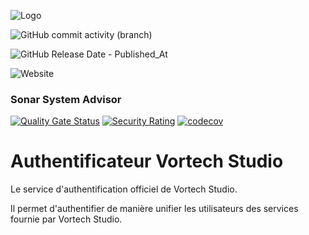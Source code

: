 
![Logo](https://auth.vortechstudio.fr/storage/logos/logo.png)


![GitHub commit activity (branch)](https://img.shields.io/github/commit-activity/t/vortechstudio/authentification)

![GitHub Release Date - Published_At](https://img.shields.io/github/release-date/vortechstudio/authentification?label=Derni%C3%A8re%20Mise%20%C3%A0%20jour)

![Website](https://img.shields.io/website?url=https%3A%2F%2Fauth.vortechstudio.fr&up_message=Disponible&down_message=Indisponible&label=Disponibilit%C3%A9%20du%20service)
### Sonar System Advisor
[![Quality Gate Status](https://sonarcloud.io/api/project_badges/measure?project=vortechstudio_Authentification&metric=alert_status)](https://sonarcloud.io/summary/new_code?id=vortechstudio_Authentification)
[![Security Rating](https://sonarcloud.io/api/project_badges/measure?project=vortechstudio_Authentification&metric=security_rating)](https://sonarcloud.io/summary/new_code?id=vortechstudio_Authentification)
[![codecov](https://codecov.io/gh/vortechstudio/Authentification/graph/badge.svg?token=SZPJMZGGXD)](https://codecov.io/gh/vortechstudio/Authentification)




# Authentificateur Vortech Studio

Le service d'authentification officiel de Vortech Studio.

Il permet d'authentifier de manière unifier les utilisateurs des services fournie par Vortech Studio.

